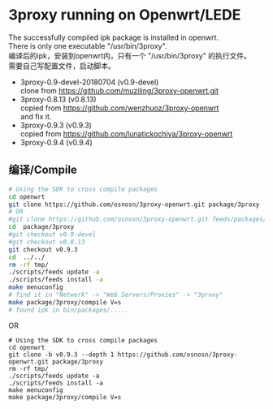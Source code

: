 3proxy running on Openwrt/LEDE
===

The successfully compiled ipk package is installed in openwrt.    
There is only one executable "/usr/bin/3proxy".   
编译后的ipk，安装到openwrt内，只有一个 "/usr/bin/3proxy" 的执行文件。   
需要自己写配置文件，启动脚本。  
* 3proxy-0.9-devel-20180704 (v0.9-devel)   
  clone from https://github.com/muziling/3proxy-openwrt.git   
* 3proxy-0.8.13 (v0.8.13)   
  copied from https://github.com/wenzhuoz/3proxy-openwrt   
  and fix it.  
* 3proxy-0.9.3 (v0.9.3)   
  copied from https://github.com/lunatickochiya/3proxy-openwrt   
* 3proxy-0.9.4 (v0.9.4)   

编译/Compile
---

```bash
# Using the SDK to cross compile packages
cd openwrt
git clone https://github.com/osnosn/3proxy-openwrt.git package/3proxy 
# OR
#git clone https://github.com/osnosn/3proxy-openwrt.git feeds/packages/net/3proxy
cd  package/3proxy
#git checkout v0.9-devel
#git checkout v0.8.13
git checkout v0.9.3
cd  ../../
rm -rf tmp/
./scripts/feeds update -a
./scripts/feeds install -a
make menuconfig
# find it in "Network" -> "Web Servers/Proxies" -> "3proxy"
make package/3proxy/compile V=s
# found ipk in bin/packages/.....
```
OR
```
# Using the SDK to cross compile packages
cd openwrt
git clone -b v0.9.3 --depth 1 https://github.com/osnosn/3proxy-openwrt.git package/3proxy 
rm -rf tmp/
./scripts/feeds update -a
./scripts/feeds install -a
make menuconfig
make package/3proxy/compile V=s
```
